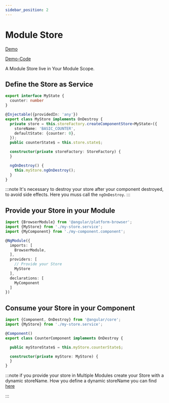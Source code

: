```yaml
---
sidebar_position: 2
---
```


# Module Store

[Demo](https://gernsdorfer.github.io/ngrx-lite/sample-app/#/storage-from-service)

[Demo-Code](https://github.com/gernsdorfer/ngrx-lite/tree/master/apps/sample-app/src/app/component-store/service-counter)

A Module Store live in Your Module Scope.

## Define the Store as Service

```ts title="my-component-store.service.ts"
export interface MyState {
  counter: number
}

@Injectable({providedIn: 'any'})
export class MyStore implements OnDestroy {
  private store = this.storeFactory.createComponentStore<MyState>({
    storeName: 'BASIC_COUNTER',
    defaultState: {counter: 0},
  });
  public counterState$ = this.store.state$;

  constructor(private storeFactory: StoreFactory) {
  }

  ngOnDestroy() {
    this.myStore.ngOnDestroy();
  }
} 
```

:::note It's necessary to destroy your store after your component destroyed, to avoid side effects. Here you muss call
the `ngOnDestroy`.
:::

## Provide your Store in your Module

```ts title="my-app.module.ts"
import {BrowserModule} from '@angular/platform-browser';
import {MyStore} from './my-store.service';
import {MyComponent} from './my-component.component';

@NgModule({
  imports: [
    BrowserModule,
  ],
  providers: [
    // Provide your Store  
    MyStore
  ],
  declarations: [
    MyComponent
  ]
})
```

## Consume your Store in your Component

```ts title="my-component.component.ts"
import {Component, OnDestroy} from '@angular/core';
import {MyStore} from './my-store.service';

@Component()
export class CounterComponent implements OnDestroy {

  public myStoreState$ = this.myStore.counterState$;

  constructor(private myStore: MyStore) {
  }
}
```

:::note if you provide your store in Multiple Modules create your Store with a dynamic storeName. How you define a
dynamic storeName you can find [here](/docs/store-strategies/multiple-store-instances)

:::
